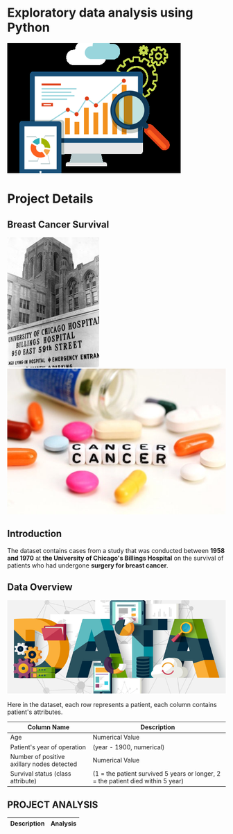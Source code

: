# Exploratory data analysis using Python
![](Project_BCS/Images/EDA.png)

# Project Details
## Breast Cancer Survival

![](Project_BCS/Images/Hosp.jpg)
![](Project_BCS/Images/Canc.jpeg)

## Introduction
The dataset contains cases from a study that was conducted between __1958 and 1970__ at __the University of Chicago's Billings Hospital__ on the survival of patients who had undergone __surgery for breast cancer__.

## Data Overview
![](Project_BCS/Images/data.jpg)

Here in the dataset, each row represents a patient, each column contains patient's attributes.

| Column Name | Description |
| --- | --- |
| Age | Numerical Value |
| Patient's year of operation | (year - 1900, numerical) |
| Number of positive axillary nodes detected | Numerical Value |
| Survival status (class attribute) | (1 = the patient survived 5 years or longer, 2 = the patient died within 5 year)

## PROJECT ANALYSIS
| Description | Analysis |
| --- | --- |
